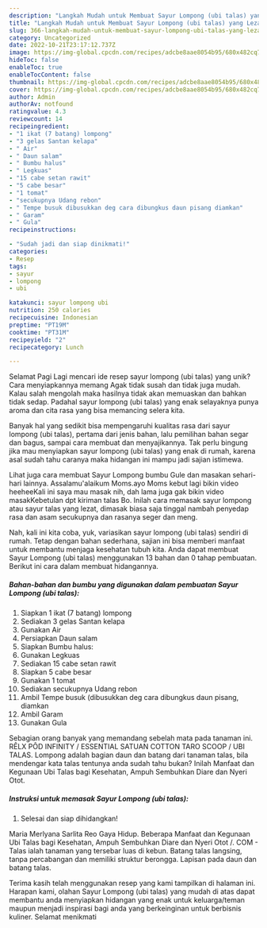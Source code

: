 ```yaml
---
description: "Langkah Mudah untuk Membuat Sayur Lompong (ubi talas) yang Lezat Sekali"
title: "Langkah Mudah untuk Membuat Sayur Lompong (ubi talas) yang Lezat Sekali"
slug: 366-langkah-mudah-untuk-membuat-sayur-lompong-ubi-talas-yang-lezat-sekali
category: Uncategorized
date: 2022-10-21T23:17:12.737Z
image: https://img-global.cpcdn.com/recipes/adcbe8aae8054b95/680x482cq70/sayur-lompong-ubi-talas-foto-resep-utama.jpg
hideToc: false
enableToc: true
enableTocContent: false
thumbnail: https://img-global.cpcdn.com/recipes/adcbe8aae8054b95/680x482cq70/sayur-lompong-ubi-talas-foto-resep-utama.jpg
cover: https://img-global.cpcdn.com/recipes/adcbe8aae8054b95/680x482cq70/sayur-lompong-ubi-talas-foto-resep-utama.jpg
author: Admin
authorAv: notfound
ratingvalue: 4.3
reviewcount: 14
recipeingredient:
- "1 ikat (7 batang) lompong"
- "3 gelas Santan kelapa"
- " Air"
- " Daun salam"
- " Bumbu halus"
- " Legkuas"
- "15 cabe setan rawit"
- "5 cabe besar"
- "1 tomat"
- "secukupnya Udang rebon"
- " Tempe busuk dibusukkan deg cara dibungkus daun pisang diamkan"
- " Garam"
- " Gula"
recipeinstructions:

- "Sudah jadi dan siap dinikmati!"
categories:
- Resep
tags:
- sayur
- lompong
- ubi

katakunci: sayur lompong ubi 
nutrition: 250 calories
recipecuisine: Indonesian
preptime: "PT19M"
cooktime: "PT31M"
recipeyield: "2"
recipecategory: Lunch

---
```



Selamat Pagi Lagi mencari ide resep sayur lompong (ubi talas) yang unik? Cara menyiapkannya memang Agak tidak susah dan tidak juga mudah. Kalau salah mengolah maka hasilnya tidak akan memuaskan dan bahkan tidak sedap. Padahal sayur lompong (ubi talas) yang enak selayaknya punya aroma dan cita rasa yang bisa memancing selera kita.


Banyak hal yang sedikit bisa mempengaruhi kualitas rasa dari sayur lompong (ubi talas), pertama dari jenis bahan, lalu pemilihan bahan segar dan bagus, sampai cara membuat dan menyajikannya. Tak perlu bingung jika mau menyiapkan sayur lompong (ubi talas) yang enak di rumah, karena asal sudah tahu caranya maka hidangan ini mampu jadi sajian istimewa.

Lihat juga cara membuat Sayur Lompong bumbu Gule dan masakan sehari-hari lainnya. Assalamu&#39;alaikum Moms.ayo Moms kebut lagi bikin video heeheeKali ini saya mau masak nih, dah lama juga gak bikin video masakKebetulan dpt kiriman talas Bo. Inilah cara memasak sayur lompong atau sayur talas yang lezat, dimasak biasa saja tinggal nambah penyedap rasa dan asam secukupnya dan rasanya seger dan meng.


Nah, kali ini kita coba, yuk, variasikan sayur lompong (ubi talas) sendiri di rumah. Tetap dengan bahan sederhana, sajian ini bisa memberi manfaat untuk membantu menjaga kesehatan tubuh kita. Anda dapat membuat Sayur Lompong (ubi talas) menggunakan 13 bahan dan 0 tahap pembuatan. Berikut ini cara dalam membuat hidangannya.

<!--inarticleads1-->

##### Bahan-bahan dan bumbu yang digunakan dalam pembuatan Sayur Lompong (ubi talas):

1. Siapkan 1 ikat (7 batang) lompong
1. Sediakan 3 gelas Santan kelapa
1. Gunakan  Air
1. Persiapkan  Daun salam
1. Siapkan  Bumbu halus:
1. Gunakan  Legkuas
1. Sediakan 15 cabe setan rawit
1. Siapkan 5 cabe besar
1. Gunakan 1 tomat
1. Sediakan secukupnya Udang rebon
1. Ambil  Tempe busuk (dibusukkan deg cara dibungkus daun pisang, diamkan
1. Ambil  Garam
1. Gunakan  Gula


Sebagian orang banyak yang memandang sebelah mata pada tanaman ini. RÊLX PÔD INFINITY / ESSENTIAL SATUAN COTTON TARO SCOOP / UBI TALAS. Lompong adalah bagian daun dan batang dari tanaman talas, bila mendengar kata talas tentunya anda sudah tahu bukan? Inilah Manfaat dan Kegunaan Ubi Talas bagi Kesehatan, Ampuh Sembuhkan Diare dan Nyeri Otot. 

<!--inarticleads2-->

##### Instruksi untuk memasak Sayur Lompong (ubi talas):


1. Selesai dan siap dihidangkan!

Maria Merlyana Sarlita Reo Gaya Hidup. Beberapa Manfaat dan Kegunaan Ubi Talas bagi Kesehatan, Ampuh Sembuhkan Diare dan Nyeri Otot /. COM - Talas ialah tanaman yang tersebar luas di kebun. Batang talas langsing, tanpa percabangan dan memiliki struktur berongga. Lapisan pada daun dan batang talas. 

Terima kasih telah menggunakan resep yang kami tampilkan di halaman ini. Harapan kami, olahan Sayur Lompong (ubi talas) yang mudah di atas dapat membantu anda menyiapkan hidangan yang enak untuk keluarga/teman maupun menjadi inspirasi bagi anda yang berkeinginan untuk berbisnis kuliner. Selamat menikmati
